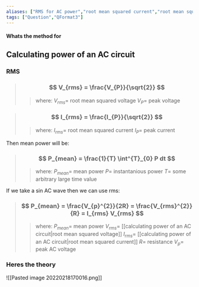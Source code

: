 ```yaml
---
aliases: ["RMS for AC power","root mean squared current","root mean squared voltage"]
tags: ["Question","QFormat3"]
---
```


#### Whats the method for
## Calculating power of an AC circuit
### RMS
> ### $$ V_{rms} = \frac{V_{P}}{\sqrt{2}} $$ 
>> where:
>> $V_{rms}=$ root mean squared voltage 
>> $V_{P}=$ peak voltage


> ### $$ I_{rms} = \frac{I_{P}}{\sqrt{2}} $$ 
>> where:
>> $I_{rms}=$ root mean squared current 
>> $I_{P}=$ peak current

Then mean power will be:
> ### $$ P_{mean} = \frac{1}{T} \int^{T}_{0} P dt $$ 
>> where:
>> $P_{mean}=$ mean power 
>> $P=$ instantanious power
>> $T=$ some arbitrary large time value

If we take a sin AC wave then we can use rms:
> ### $$ P_{mean} = \frac{V_{p}^{2}}{2R} = \frac{V_{rms}^{2}}{R} = I_{rms} V_{rms} $$ 
>> where:
>> $P_{mean}=$ mean power
>> $V_{rms}=$ [[calculating power of an AC circuit|root mean squared voltage]]
>> $I_{rms}=$ [[calculating power of an AC circuit|root mean squared current]]
>> $R=$ resistance
>> $V_{p}=$ peak AC voltage 

### Heres the theory
![[Pasted image 20220218170016.png]]
